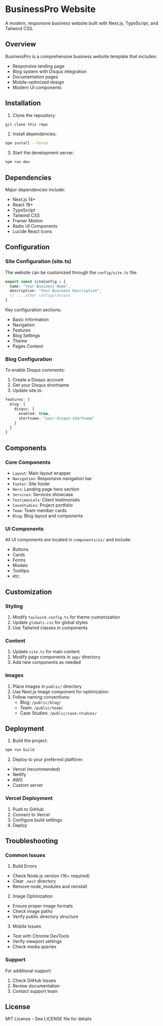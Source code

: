 # BusinessPro Website

A modern, responsive business website built with Next.js, TypeScript, and Tailwind CSS.

## Overview

BusinessPro is a comprehensive business website template that includes:
- Responsive landing page
- Blog system with Disqus integration
- Documentation pages
- Mobile-optimized design
- Modern UI components

## Installation

1. Clone the repository:
```bash
git clone this repo
```

2. Install dependencies:
```bash
npm install --force
```

3. Start the development server:
```bash
npm run dev
```

## Dependencies

Major dependencies include:
- Next.js 14+
- React 18+
- TypeScript
- Tailwind CSS
- Framer Motion
- Radix UI Components
- Lucide React Icons

## Configuration

### Site Configuration (site.ts)

The website can be customized through the `config/site.ts` file:

```typescript
export const siteConfig = {
  name: "Your Business Name",
  description: "Your Business Description",
  // ... other configurations
}
```

Key configuration sections:
- Basic Information
- Navigation
- Features
- Blog Settings
- Theme
- Pages Content

### Blog Configuration

To enable Disqus comments:

1. Create a Disqus account
2. Get your Disqus shortname
3. Update site.ts:
```typescript
features: {
  blog: {
    disqus: {
      enabled: true,
      shortname: "your-disqus-shortname"
    }
  }
}
```

## Components

### Core Components

- `Layout`: Main layout wrapper
- `Navigation`: Responsive navigation bar
- `Footer`: Site footer
- `Hero`: Landing page hero section
- `Services`: Services showcase
- `Testimonials`: Client testimonials
- `CaseStudies`: Project portfolio
- `Team`: Team member cards
- `Blog`: Blog layout and components

### UI Components

All UI components are located in `components/ui/` and include:
- Buttons
- Cards
- Forms
- Modals
- Tooltips
- etc.

## Customization

### Styling

1. Modify `tailwind.config.ts` for theme customization
2. Update `globals.css` for global styles
3. Use Tailwind classes in components

### Content

1. Update `site.ts` for main content
2. Modify page components in `app/` directory
3. Add new components as needed

### Images

1. Place images in `public/` directory
2. Use Next.js Image component for optimization
3. Follow naming conventions:
   - Blog: `/public/blog/`
   - Team: `/public/team/`
   - Case Studies: `/public/case-studies/`

## Deployment

1. Build the project:
```bash
npm run build
```

2. Deploy to your preferred platform:
- Vercel (recommended)
- Netlify
- AWS
- Custom server

### Vercel Deployment

1. Push to GitHub
2. Connect to Vercel
3. Configure build settings
4. Deploy

## Troubleshooting

### Common Issues

1. Build Errors
- Check Node.js version (16+ required)
- Clear `.next` directory
- Remove node_modules and reinstall

2. Image Optimization
- Ensure proper image formats
- Check image paths
- Verify public directory structure

3. Mobile Issues
- Test with Chrome DevTools
- Verify viewport settings
- Check media queries

### Support

For additional support:
1. Check GitHub Issues
2. Review documentation
3. Contact support team

## License

MIT License - See LICENSE file for details